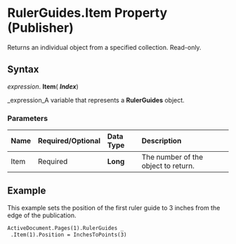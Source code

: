 
# RulerGuides.Item Property (Publisher)

Returns an individual object from a specified collection. Read-only.


## Syntax

 _expression_. **Item**( **_Index_**)

 _expression_A variable that represents a  **RulerGuides** object.


### Parameters



|**Name**|**Required/Optional**|**Data Type**|**Description**|
|:-----|:-----|:-----|:-----|
|Item|Required| **Long**|The number of the object to return.|

## Example

This example sets the position of the first ruler guide to 3 inches from the edge of the publication.


```vb
ActiveDocument.Pages(1).RulerGuides _ 
 .Item(1).Position = InchesToPoints(3)
```

